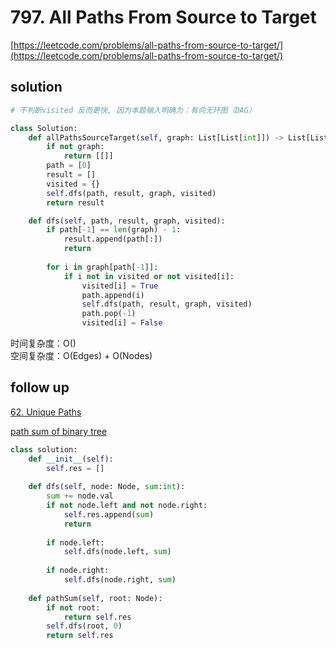 # 797. All Paths From Source to Target
[https://leetcode.com/problems/all-paths-from-source-to-target/](https://leetcode.com/problems/all-paths-from-source-to-target/)


## solution

```python
# 不判断visited 反而更快, 因为本题输入明确为：有向无环图（DAG）

class Solution:
    def allPathsSourceTarget(self, graph: List[List[int]]) -> List[List[int]]:
        if not graph:
            return [[]]
        path = [0]
        result = []
        visited = {}
        self.dfs(path, result, graph, visited)
        return result

    def dfs(self, path, result, graph, visited):
        if path[-1] == len(graph) - 1:
            result.append(path[:])
            return
        
        for i in graph[path[-1]]:
            if i not in visited or not visited[i]:
                visited[i] = True
                path.append(i)
                self.dfs(path, result, graph, visited)
                path.pop(-1)
                visited[i] = False            
```
时间复杂度：O() <br>
空间复杂度：O(Edges) + O(Nodes)


## follow up

[62. Unique Paths](../09_dynamic_program/62.%20Unique%20Paths.md)


[path sum of binary tree]()
```python
class solution:
    def __init__(self):
        self.res = []
    
    def dfs(self, node: Node, sum:int):
        sum += node.val
        if not node.left and not node.right:
            self.res.append(sum)
            return
        
        if node.left:
            self.dfs(node.left, sum)
        
        if node.right:
            self.dfs(node.right, sum)
    
    def pathSum(self, root: Node):
        if not root:
            return self.res
        self.dfs(root, 0)
        return self.res
```
